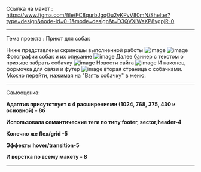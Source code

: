 Ссылка на макет : https://www.figma.com/file/FC8qurbJgqOu2yKPvV80mN/Shelter?type=design&node-id=0-1&mode=design&t=D3QVXlWaXP8vgpjR-0

***
Тема проекта : Приют для собак

Ниже представлены скриношы выполненной работы
![image](https://github.com/avinasof/Shelter-for-dogs/assets/151094580/ffe882d1-7e16-4aca-a191-89694bf6da62)
![image](https://github.com/avinasof/Shelter-for-dogs/assets/151094580/3f6c07de-039a-4c15-a2c1-6891ef4f3e56)
Фотографии собак и их описание
![image](https://github.com/avinasof/Shelter-for-dogs/assets/151094580/1d6b56ca-744f-427e-9c4e-7af300809f05)
Далее баннер с текстом о призыве забрать собачку
![image](https://github.com/avinasof/Shelter-for-dogs/assets/151094580/d23d68e5-929d-48e5-a2a6-2f34cbe29c29)
Новости сайта
![image](https://github.com/avinasof/Shelter-for-dogs/assets/151094580/fd837587-ec99-478d-b682-2ef8c08d463e)
И наконец формочка для связи и футер
![image](https://github.com/avinasof/Shelter-for-dogs/assets/151094580/20df77fb-26a2-41d8-8b73-12ed8bcbb917)
вторая страница с собачками. Можно перейти, нажимая на "Взять собачку" в меню.

***
Самооценка:

**Адаптив присутствует с 4 расширениями (1024, 768, 375, 430 и основной) - 8б**

**Использовала семантические теги по типу footer, sector,header-4**

**Конечно же flex/grid -5**

**Эффекты hover/transition-5**

**И верстка по всему макету - 8**

***


